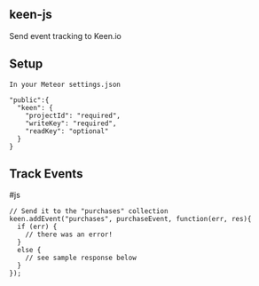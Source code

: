 ## keen-js

Send event tracking to Keen.io

## Setup
```
In your Meteor settings.json

"public":{
  "keen": {
    "projectId": "required",
    "writeKey": "required",
    "readKey": "optional"
  }
}
```
## Track Events

#js
```
// Send it to the "purchases" collection
keen.addEvent("purchases", purchaseEvent, function(err, res){
  if (err) {
    // there was an error!
  }
  else {
    // see sample response below
  }
});
```
